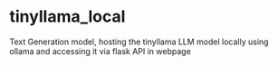 # tinyllama_local
Text Generation model, hosting the tinyllama LLM model locally using ollama and accessing it via flask API in webpage 
